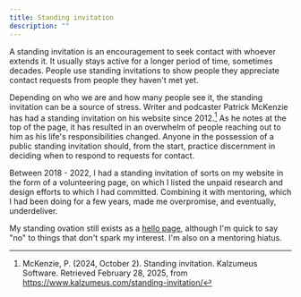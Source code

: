 ```yaml
---
title: Standing invitation
description: ""
---
```

A standing invitation is an encouragement to seek contact with whoever extends it. It usually stays active for a longer period of time, sometimes decades. People use standing invitations to show people they appreciate contact requests from people they haven't met yet.

Depending on who we are and how many people see it, the standing invitation can be a source of stress. Writer and podcaster Patrick McKenzie has had a standing invitation on his website since 2012.[^1] As he notes at the top of the page, it has resulted in an overwhelm of people reaching out to him as his life's responsibilities changed. Anyone in the possession of a public standing invitation should, from the start, practice discernment in deciding when to respond to requests for contact.

Between 2018 - 2022, I had a standing invitation of sorts on my website in the form of a volunteering page, on which I listed the unpaid research and design efforts to which I had committed. Combining it with mentoring, which I had been doing for a few years, made me overpromise, and eventually, underdeliver.

My standing ovation still exists as a [hello page](/hello), although I'm quick to say "no" to things that don't spark my interest. I'm also on a mentoring hiatus.

[^1]: McKenzie, P. (2024, October 2). Standing invitation. Kalzumeus Software. Retrieved February 28, 2025, from https://www.kalzumeus.com/standing-invitation/